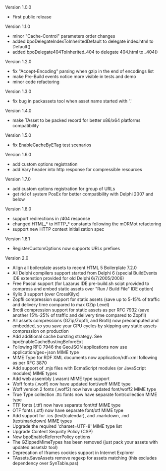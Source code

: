 Version 1.0.0
  - First public release

Version 1.1.0
  - minor "Cache-Control" parameters order changes
  - added bpoDelegateIndexToInheritedDefault to delegate index.html to Default()
  - added bpoDelegate404ToInherited_404 to delegate 404.html to _404()

Version 1.2.0
  - fix "Accept-Encoding" parsing when gzip in the end of encodings list
  - make Pre-Build events notice more visible in tests and demo
  - minor code refactoring

Version 1.3.0
  - fix bug in packassets tool when asset name started with '.'

Version 1.4.0
  - make TAsset to be packed record for better x86/x64 platforms compatibility

Version 1.5.0
 - fix EnableCacheByETag test scenarios

Version 1.6.0
 - add custom options registration
 - add Vary header into http response for compressible resources

Version 1.7.0
 - add custom options registration for group of URLs
 - get rid of system PosEx for better compatibility with Delphi 2007 and below

Version 1.8.0
 - support redirections in /404 response
 - changed HTML_* to HTTP_* constants following the mORMot refactoring
 - support new HTTP context initialization spec

Version 1.8.1
 - RegisterCustomOptions now supports URLs prefixes

Version 2.0
 - Align all boilerplate assets to recent HTML 5 Boilerplate 7.2.0
 - All Delphi compilers support started from Delphi 6
   (special BuildEvents IDE extenstion provided for old Delphi 6/7/2005/2006)
 - Free Pascal support
   (for Lazarus IDE pre-build.sh scipt provided to compress and embed static
   assets over "Run / Build File" IDE option)
 - Kylix 3 support (over CrossKilyx)
 - Zopfli compression support for static assets
   (save up to 5-15% of traffic and delivery time compared to max GZip Level)
 - Brotli compression support for static assets as per RFC 7932
   (save another 15%-25% of traffic and delivery time compared to Zopfli)
 - All assets compressions (GZip/Zopfli, and Brotli) now precomputed and
   embedded, so you save your CPU cycles by skipping any static assets
   compression on production
 - Add additional cache bursting strategy. See bpoEnableCacheBustingBeforeExt
 - Following RFC 7946 the GeoJSON applications now
   use application/geo+json MIME type
 - MIME Type for RDF XML documents now application/rdf+xml
   following as per RFC 3870
 - Add support of .mjs files with EcmaScript modules
   (or JavaScript modules) MIME types
 - Add web assembly (.wasm) MIME type support
 - Woff fonts (.woff) now have updated font/woff MIME type
 - Woff version 2 fonts (.woff2) now have updated font/woff2 MIME type
 - True Type collection .ttc fonts now have separate font/collection MIME type
 - TTF fonts (.ttf) now have separate font/ttf MIME type
 - OTF fonts (.otf) now have separate font/otf MIME type
 - Add support for .ics (text/calendar), and .markdown, .md (text/markdown)
   MIME types
 - Upgrade the required 'charset=UTF-8' MIME type list
 - Upgrade Content Sequrity Policy (CSP)
 - New bpoEnableReferrerPolicy options
 - The GZippedMimeTypes has been removed
   (just pack your assets with updated assetslz tool)
 - Deprecation of Iframes cookies support in Internet Explorer
 - TAssets.SaveAssets remove regexp for assets matching
   (this excludes dependency over SynTable.pas)
